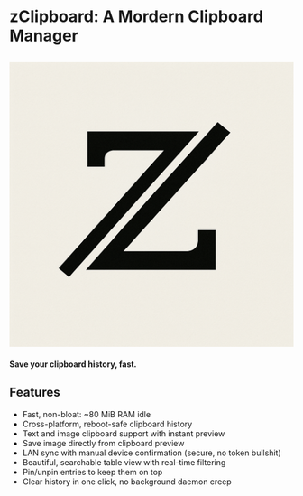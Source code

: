 # zClipboard: A Mordern Clipboard Manager
![zClipboard Icon](./assets/icon.png)
--
**Save your clipboard history, fast.**

## Features
+ Fast, non-bloat: ~80 MiB RAM idle
+ Cross-platform, reboot-safe clipboard history
+ Text and image clipboard support with instant preview
+ Save image directly from clipboard preview
+ LAN sync with manual device confirmation (secure, no token bullshit)
+ Beautiful, searchable table view with real-time filtering
+ Pin/unpin entries to keep them on top
+ Clear history in one click, no background daemon creep
